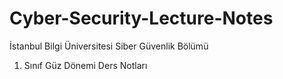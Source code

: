 # Cyber-Security-Lecture-Notes
İstanbul Bilgi Üniversitesi
Siber Güvenlik Bölümü 
1. Sınıf Güz Dönemi 
Ders Notları
